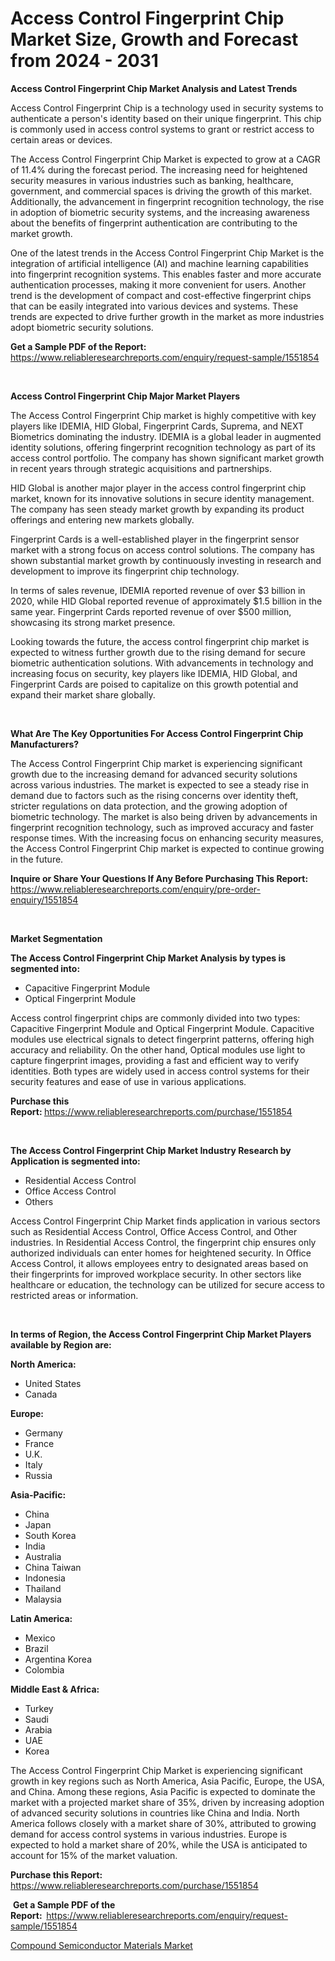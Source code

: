 <p><h1>Access Control Fingerprint Chip Market Size, Growth and Forecast from 2024 - 2031</h1></p><p><strong>Access Control Fingerprint Chip Market Analysis and Latest Trends</strong></p>
<p><p>Access Control Fingerprint Chip is a technology used in security systems to authenticate a person's identity based on their unique fingerprint. This chip is commonly used in access control systems to grant or restrict access to certain areas or devices.</p><p>The Access Control Fingerprint Chip Market is expected to grow at a CAGR of 11.4% during the forecast period. The increasing need for heightened security measures in various industries such as banking, healthcare, government, and commercial spaces is driving the growth of this market. Additionally, the advancement in fingerprint recognition technology, the rise in adoption of biometric security systems, and the increasing awareness about the benefits of fingerprint authentication are contributing to the market growth.</p><p>One of the latest trends in the Access Control Fingerprint Chip Market is the integration of artificial intelligence (AI) and machine learning capabilities into fingerprint recognition systems. This enables faster and more accurate authentication processes, making it more convenient for users. Another trend is the development of compact and cost-effective fingerprint chips that can be easily integrated into various devices and systems. These trends are expected to drive further growth in the market as more industries adopt biometric security solutions.</p></p>
<p><strong>Get a Sample PDF of the Report:&nbsp;</strong> <a href="https://www.reliableresearchreports.com/enquiry/request-sample/1551854">https://www.reliableresearchreports.com/enquiry/request-sample/1551854</a></p>
<p>&nbsp;</p>
<p><strong>Access Control Fingerprint Chip Major Market Players</strong></p>
<p><p>The Access Control Fingerprint Chip market is highly competitive with key players like IDEMIA, HID Global, Fingerprint Cards, Suprema, and NEXT Biometrics dominating the industry. IDEMIA is a global leader in augmented identity solutions, offering fingerprint recognition technology as part of its access control portfolio. The company has shown significant market growth in recent years through strategic acquisitions and partnerships.</p><p>HID Global is another major player in the access control fingerprint chip market, known for its innovative solutions in secure identity management. The company has seen steady market growth by expanding its product offerings and entering new markets globally.</p><p>Fingerprint Cards is a well-established player in the fingerprint sensor market with a strong focus on access control solutions. The company has shown substantial market growth by continuously investing in research and development to improve its fingerprint chip technology.</p><p>In terms of sales revenue, IDEMIA reported revenue of over $3 billion in 2020, while HID Global reported revenue of approximately $1.5 billion in the same year. Fingerprint Cards reported revenue of over $500 million, showcasing its strong market presence.</p><p>Looking towards the future, the access control fingerprint chip market is expected to witness further growth due to the rising demand for secure biometric authentication solutions. With advancements in technology and increasing focus on security, key players like IDEMIA, HID Global, and Fingerprint Cards are poised to capitalize on this growth potential and expand their market share globally.</p></p>
<p>&nbsp;</p>
<p><strong>What Are The Key Opportunities For Access Control Fingerprint Chip Manufacturers?</strong></p>
<p><p>The Access Control Fingerprint Chip market is experiencing significant growth due to the increasing demand for advanced security solutions across various industries. The market is expected to see a steady rise in demand due to factors such as the rising concerns over identity theft, stricter regulations on data protection, and the growing adoption of biometric technology. The market is also being driven by advancements in fingerprint recognition technology, such as improved accuracy and faster response times. With the increasing focus on enhancing security measures, the Access Control Fingerprint Chip market is expected to continue growing in the future.</p></p>
<p><strong>Inquire or Share Your Questions If Any Before Purchasing This Report:</strong> <a href="https://www.reliableresearchreports.com/enquiry/pre-order-enquiry/1551854">https://www.reliableresearchreports.com/enquiry/pre-order-enquiry/1551854</a></p>
<p>&nbsp;</p>
<p><strong>Market Segmentation</strong></p>
<p><strong>The Access Control Fingerprint Chip Market Analysis by types is segmented into:</strong></p>
<p><ul><li>Capacitive Fingerprint Module</li><li>Optical Fingerprint Module</li></ul></p>
<p><p>Access control fingerprint chips are commonly divided into two types: Capacitive Fingerprint Module and Optical Fingerprint Module. Capacitive modules use electrical signals to detect fingerprint patterns, offering high accuracy and reliability. On the other hand, Optical modules use light to capture fingerprint images, providing a fast and efficient way to verify identities. Both types are widely used in access control systems for their security features and ease of use in various applications.</p></p>
<p><strong>Purchase this Report:&nbsp;</strong><a href="https://www.reliableresearchreports.com/purchase/1551854">https://www.reliableresearchreports.com/purchase/1551854</a></p>
<p>&nbsp;</p>
<p><strong>The Access Control Fingerprint Chip Market Industry Research by Application is segmented into:</strong></p>
<p><ul><li>Residential Access Control</li><li>Office Access Control</li><li>Others</li></ul></p>
<p><p>Access Control Fingerprint Chip Market finds application in various sectors such as Residential Access Control, Office Access Control, and Other industries. In Residential Access Control, the fingerprint chip ensures only authorized individuals can enter homes for heightened security. In Office Access Control, it allows employees entry to designated areas based on their fingerprints for improved workplace security. In other sectors like healthcare or education, the technology can be utilized for secure access to restricted areas or information.</p></p>
<p>&nbsp;</p>
<p><strong>In terms of Region, the Access Control Fingerprint Chip Market Players available by Region are:</strong></p>
<p>
    <p> <strong> North America: </strong>
        <ul>
            <li>United States</li>
            <li>Canada</li>
        </ul>
        </p> 
    <p> <strong> Europe: </strong>
        <ul>
            <li>Germany</li>
            <li>France</li>
            <li>U.K.</li>
            <li>Italy</li>
            <li>Russia</li>
        </ul>
        </p> 
    <p> <strong> Asia-Pacific: </strong>
        <ul>
            <li>China</li>
            <li>Japan</li>
            <li>South Korea</li>
            <li>India</li>
            <li>Australia</li>
            <li>China Taiwan</li>
            <li>Indonesia</li>
            <li>Thailand</li>
            <li>Malaysia</li>
        </ul>
        </p> 
    <p> <strong> Latin America: </strong>
        <ul>
            <li>Mexico</li>
            <li>Brazil</li>
            <li>Argentina Korea</li>
            <li>Colombia</li>
        </ul>
        </p> 
    <p> <strong> Middle East & Africa: </strong>
        <ul>
            <li>Turkey</li>
            <li>Saudi</li>
            <li>Arabia</li>
            <li>UAE</li>
            <li>Korea</li>
        </ul>
    </p>
    </p>
<p><p>The Access Control Fingerprint Chip Market is experiencing significant growth in key regions such as North America, Asia Pacific, Europe, the USA, and China. Among these regions, Asia Pacific is expected to dominate the market with a projected market share of 35%, driven by increasing adoption of advanced security solutions in countries like China and India. North America follows closely with a market share of 30%, attributed to growing demand for access control systems in various industries. Europe is expected to hold a market share of 20%, while the USA is anticipated to account for 15% of the market valuation.</p></p>
<p><strong>Purchase this Report: </strong><a href="https://www.reliableresearchreports.com/purchase/1551854">https://www.reliableresearchreports.com/purchase/1551854</a></p>
<p>&nbsp;<strong>Get a Sample PDF of the Report:&nbsp;&nbsp;</strong><a href="https://www.reliableresearchreports.com/enquiry/request-sample/1551854">https://www.reliableresearchreports.com/enquiry/request-sample/1551854</a></p>
<p><strong></strong></p>
<p><p><a href="https://full-wildebeest-80b.notion.site/Compound-Semiconductor-Materials-Market-Research-Report-Provides-thorough-Industry-Overview-which-o-d708283df250469e8aa16a00c27b88ce">Compound Semiconductor Materials Market</a></p></p>